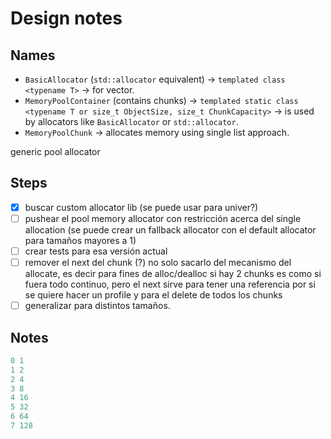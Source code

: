 # Design notes

## Names

- `BasicAllocator` (`std::allocator` equivalent) -> `templated class <typename T>` -> for vector.
- `MemoryPoolContainer` (contains chunks) -> `templated static class <typename T or size_t ObjectSize, size_t ChunkCapacity>` -> is used by allocators like `BasicAllocator` or `std::allocator`.
- `MemoryPoolChunk` -> allocates memory using single list approach.

generic pool allocator

## Steps

- [x] buscar custom allocator lib (se puede usar para univer?)
- [ ] pushear el pool memory allocator con restricción acerca del single allocation (se puede crear un fallback allocator con el default allocator para tamaños mayores a 1)
- [ ] crear tests para esa versión actual
- [ ] remover el next del chunk (?) no solo sacarlo del mecanismo del allocate, es decir para fines de alloc/dealloc si hay 2 chunks es como si fuera todo continuo, pero el next sirve para tener una referencia por si se quiere hacer un profile y para el delete de todos los chunks
- [ ] generalizar para distintos tamaños.

## Notes

```cpp
0 1
1 2
2 4
3 8
4 16
5 32
6 64
7 128
```
